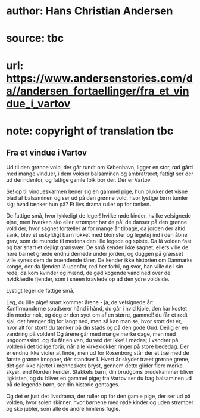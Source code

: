 # author: Hans Christian Andersen
# source: tbc
# url: https://www.andersenstories.com/da//andersen_fortaellinger/fra_et_vindue_i_vartov
# note: copyright of translation tbc

## Fra et vindue i Vartov 

Ud til den grønne vold, der går rundt om København, ligger en stor, rød
gård med mange vinduer, i dem vokser balsaminen og ambratræet; fattigt
ser der ud derindenfor, og fattige gamle folk bor der. Der er Vartov.

Se! op til vindueskarmen læner sig en gammel pige, hun plukker det visne
blad af balsaminen og ser ud på den grønne vold, hvor lystige børn
tumler sig; hvad tænker hun på? Et livs drama ruller op for tanken.

De fattige små, hvor lykkeligt de leger! hvilke røde kinder, hvilke
velsignede øjne, men hverken sko eller strømper har de på! de danser på
den grønne vold der, hvor sagnet fortæller at for mange år tilbage, da
jorden der altid sank, blev et uskyldigt barn lokket med blomster og
legetøj ind i den åbne grav, som de murede til medens den lille legede
og spiste. Da lå volden fast og bar snart et dejligt grønsvær. De små
kender ikke sagnet, ellers ville de høre barnet græde endnu dernede
under jorden, og duggen på græsset ville synes dem de brændende tårer.
De kender ikke historien om Danmarks konge, der da fjenden lå udenfor,
red her forbi, og svor, han ville dø i sin rede; da kom kvinder og mænd,
de gød kogende vand ned over de hvidklædte fjender, som i sneen kravlede
op ad den ydre voldside.

Lystigt leger de fattige små.

Leg, du lille pige! snart kommer årene - ja, de velsignede år:
Konfirmanderne spadserer hånd i hånd, du går i hvid kjole, den har
kostet din moder nok, og dog er den syet om af en større, gammel! du får
et rødt sjal, det hænger dig for langt ned, men så kan man se, hvor
stort det er, hvor alt for stort! du tænker på din stads og på den gode
Gud. Dejlig er en vandring på volden! Og årene går med mange mørke dage,
men med ungdomssind, og du får en ven, du ved det ikke! I mødes; I
vandrer på volden i det tidlige forår, når alle kirkeklokker ringer på
store bededag. Der er endnu ikke violer at finde, men ud for Rosenborg
står der et træ med de første grønne knopper, dér standser I. Hvert år
skyder træet grønne grene, det gør ikke hjertet i menneskets bryst,
gennem dette glider flere mørke skyer, end Norden kender. Stakkels barn,
din brudgoms brudekammer bliver ligkisten, og du bliver en gammel pige;
fra Vartov ser du bag balsaminen ud på de legende børn, ser din historie
gentages.

Og det er just det livsdrama, der ruller op for den gamle pige, der ser
ud på volden, hvor solen skinner, hvor børnene med røde kinder og uden
strømper og sko jubler, som alle de andre himlens fugle.
